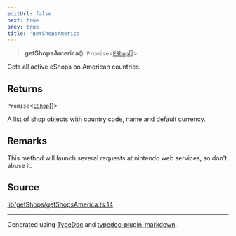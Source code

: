 ```yaml
---
editUrl: false
next: true
prev: true
title: 'getShopsAmerica'
---
```


> **getShopsAmerica**(): `Promise`\<[`EShop`](../interfaces/EShop.md)[]\>

Gets all active eShops on American countries.

## Returns

`Promise`\<[`EShop`](../interfaces/EShop.md)[]\>

A list of shop objects with country code, name and default currency.

## Remarks

This method will launch several requests at nintendo web services, so don't abuse it.

## Source

[lib/getShops/getShopsAmerica.ts:14](https://github.com/favna/nintendo-switch-eshop/blob/27355e779102b48fc082af549592453043b2ac6e/src/lib/getShops/getShopsAmerica.ts#L14)

---

Generated using [TypeDoc](https://typedoc.org) and [typedoc-plugin-markdown](https://typedoc-plugin-markdown.org).
